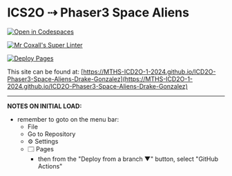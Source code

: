 # ICS2O ⇢ Phaser3 Space Aliens

[![Open in Codespaces](https://classroom.github.com/assets/launch-codespace-2972f46106e565e64193e422d61a12cf1da4916b45550586e14ef0a7c637dd04.svg)](https://classroom.github.com/open-in-codespaces?assignment_repo_id=19099243)

[![Mr Coxall's Super Linter](https://github.com/MTHS-ICD2O-1-2024/ICD2O-Phaser3-Space-Aliens-Drake-Gonzalez/workflows/Mr%20Coxall's%20Super%20Linter/badge.svg)](https://github.com/MTHS-ICD2O-1-2024/ICD2O-Phaser3-Space-Aliens-Drake-Gonzalez/actions)

[![Deploy Pages](https://github.com/MTHS-ICD2O-1-2024/ICD2O-Phaser3-Space-Aliens-Drake-Gonzalez/workflows/Deploy%20Pages/badge.svg)](https://github.com/MTHS-ICD2O-1-2024/ICD2O-Phaser3-Space-Aliens-Drake-Gonzalez/actions)

This site can be found at: [https://MTHS-ICD2O-1-2024.github.io/ICD2O-Phaser3-Space-Aliens-Drake-Gonzalez](https://MTHS-ICD2O-1-2024.github.io/ICD2O-Phaser3-Space-Aliens-Drake-Gonzalez)

---

**NOTES ON INITIAL LOAD:**
- remember to goto on the menu bar:
  - File
  - Go to Repository
  - ⚙ Settings
  - 🗔 Pages
    - then from the "Deploy from a branch ▼" button, select "GitHub Actions"
